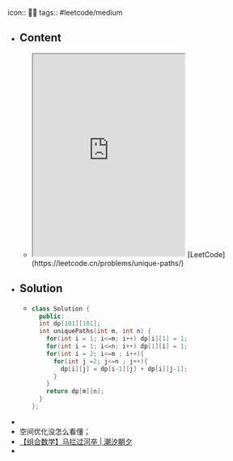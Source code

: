 icon:: 👨‍💻
tags:: #leetcode/medium


- ## Content
  - <iframe src="https://leetcode.cn/problems/unique-paths" style="height: 400px"></iframe>
    [LeetCode](https://leetcode.cn/problems/unique-paths/)
- ## Solution
  - ```cpp
    class Solution {
      public:
      int dp[101][101];
      int uniquePaths(int m, int n) {
        for(int i = 1; i<=m; i++) dp[i][1] = 1;
        for(int i = 1; i<=n; i++) dp[1][i] = 1;
        for(int i = 2; i<=m ; i++){
          for(int j =2; j<=n ; j++){            
            dp[i][j] = dp[i-1][j] + dp[i][j-1];
          }
        }
        return dp[m][n];
      }
    };
    ```
-
- 空间优化没怎么看懂；
- [【组合数学】马拦过河卒 | 潮汐朝夕](https://chengzhaoxi.xyz/ca8807c8.html)
-